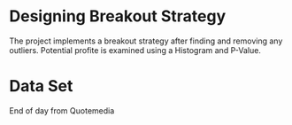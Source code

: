 # Designing Breakout Strategy

The project implements a breakout strategy after finding and removing any outliers. Potential profite is examined using a Histogram and P-Value.

# Data Set
End of day from Quotemedia